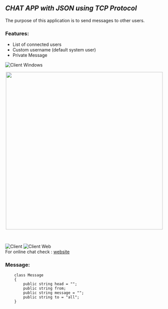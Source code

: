 ## _CHAT APP with JSON using TCP Protocol_ 
The purpose of this application is to send messages to other users.
### Features:
- List of connected users
- Custom username (default system user)
- Private Message 

![Client Windows](https://i.imgur.com/aHmHb8I.png)
<p align="center">
  <img  height="500" src="https://i.imgur.com/MncRG1b.jpeg">
</p>
<br>

![Client](https://i.imgur.com/Gtv4nfO.png)
![Client Web](https://i.imgur.com/25AD6WQ.png)
</br>
For online chat check : <a href="http://server.pavalsebastian.live:8080/chat">website</a>

### Message:
```
    class Message
    {
        public string head = "";
        public string from;
        public string message = "";
        public string to = "all";
    }
```
